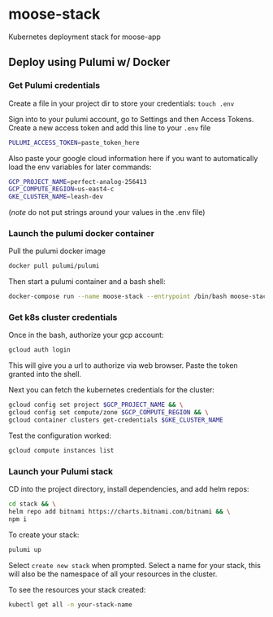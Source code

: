 # moose-stack
Kubernetes deployment stack for moose-app

## Deploy using Pulumi w/ Docker

### Get Pulumi credentials
Create a file in your project dir to store your credentials:
`touch .env`

Sign into to your pulumi account, go to Settings and then Access Tokens.
Create a new access token and add this line to your `.env` file
```sh
PULUMI_ACCESS_TOKEN=paste_token_here
```

Also paste your google cloud information here if you want to automatically load the env variables for later commands:
```sh
GCP_PROJECT_NAME=perfect-analog-256413
GCP_COMPUTE_REGION=us-east4-c
GKE_CLUSTER_NAME=leash-dev
```

(*note* do not put strings around your values in the .env file)

### Launch the pulumi docker container

Pull the pulumi docker image
```sh
docker pull pulumi/pulumi
```


Then start a pulumi container and a bash shell:
```sh
docker-compose run --name moose-stack --entrypoint /bin/bash moose-stack
```

### Get k8s cluster credentials

Once in the bash, authorize your gcp account:
```sh
gcloud auth login
```

This will give you a url to authorize via web browser. Paste the token granted into the shell.

Next you can fetch the kubernetes credentials for the cluster:
```sh
gcloud config set project $GCP_PROJECT_NAME && \
gcloud config set compute/zone $GCP_COMPUTE_REGION && \
gcloud container clusters get-credentials $GKE_CLUSTER_NAME
```

Test the configuration worked:
```sh
gcloud compute instances list
```

### Launch your Pulumi stack

CD into the project directory, install dependencies, and add helm repos:
```sh
cd stack && \
helm repo add bitnami https://charts.bitnami.com/bitnami && \
npm i
```

To create your stack:
```sh
pulumi up
```

Select `create new stack` when prompted.
Select a name for your stack, this will also be the namespace of all your resources in the cluster.

To see the resources your stack created:
```sh
kubectl get all -n your-stack-name
```
